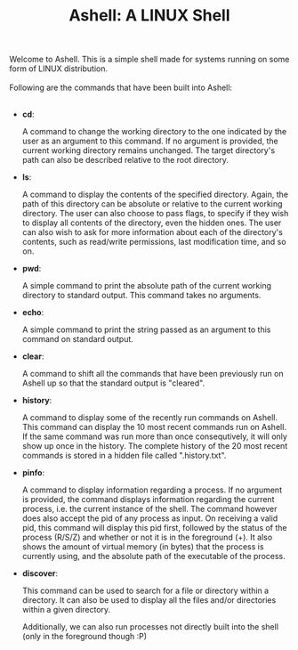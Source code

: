 <center><h1><b>Ashell: A LINUX Shell</b></h1></center>
<br>
<br>
Welcome to Ashell. This is a simple shell made for systems running on some form of LINUX distribution.
<br><br>
Following are the commands that have been built into Ashell:
<br><br>
<ul>
<li><b>cd</b>: <p>
    A command to change the working directory to the one indicated by the user as an argument to this command. If no argument is provided, the current working directory remains unchanged. The target directory's path can also be described relative to the root directory.
    </p>
</li>
<li><b>ls</b>: <p>
    A command to display the contents of the specified directory. Again, the path of this directory can be absolute or relative to the current working directory. The user can also choose to pass flags, to specify if they wish to display all contents of the directory, even the hidden ones. The user can also wish to ask for more information about each of the directory's contents, such as read/write permissions, last modification time, and so on.
    </p>
</li>
<li><b>pwd</b>: <p>
    A simple command to print the absolute path of the current working directory to standard output. This command takes no arguments.
    </p>
</li>
<li><b>echo</b>: <p>
    A simple command to print the string passed as an argument to this command on standard output.
    </p>
</li>
<li><b>clear</b>: <p>
    A command to shift all the commands that have been previously run on Ashell up so that the standard output is "cleared". 
    </p>
</li>
<li><b>history</b>: <p>
    A command to display some of the recently run commands on Ashell. This command can display the 10 most recent commands run on Ashell. If the same command was run more than once consequtively, it will only show up once in the history. The complete history of the 20 most recent commands is stored in a hidden file called ".history.txt".
    </p>
</li>
<li><b>pinfo</b>: <p>
    A command to display information regarding a process. If no argument is provided, the command displays information regarding the current process, i.e. the current instance of the shell. The command however does also accept the pid of any process as input. On receiving a valid pid, this command will display this pid first, followed by the status of the process (R/S/Z) and whether or not it is in the foreground (+). It also shows the amount of virtual memory (in bytes) that the process is currently using, and the absolute path of the executable of the process.
    </p>
</li>
<li><b>discover</b>: <p>
    This command can be used to search for a file or directory within a directory. It can also be used to display all the files and/or directories within a given directory.
    </p>
</li>

Additionally, we can also run processes not directly built into the shell (only in the foreground though :P)
